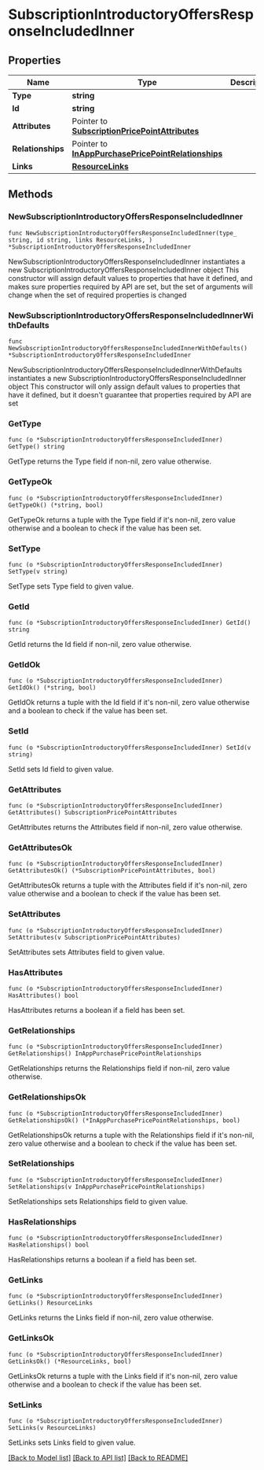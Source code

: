 # SubscriptionIntroductoryOffersResponseIncludedInner

## Properties

Name | Type | Description | Notes
------------ | ------------- | ------------- | -------------
**Type** | **string** |  | 
**Id** | **string** |  | 
**Attributes** | Pointer to [**SubscriptionPricePointAttributes**](SubscriptionPricePointAttributes.md) |  | [optional] 
**Relationships** | Pointer to [**InAppPurchasePricePointRelationships**](InAppPurchasePricePointRelationships.md) |  | [optional] 
**Links** | [**ResourceLinks**](ResourceLinks.md) |  | 

## Methods

### NewSubscriptionIntroductoryOffersResponseIncludedInner

`func NewSubscriptionIntroductoryOffersResponseIncludedInner(type_ string, id string, links ResourceLinks, ) *SubscriptionIntroductoryOffersResponseIncludedInner`

NewSubscriptionIntroductoryOffersResponseIncludedInner instantiates a new SubscriptionIntroductoryOffersResponseIncludedInner object
This constructor will assign default values to properties that have it defined,
and makes sure properties required by API are set, but the set of arguments
will change when the set of required properties is changed

### NewSubscriptionIntroductoryOffersResponseIncludedInnerWithDefaults

`func NewSubscriptionIntroductoryOffersResponseIncludedInnerWithDefaults() *SubscriptionIntroductoryOffersResponseIncludedInner`

NewSubscriptionIntroductoryOffersResponseIncludedInnerWithDefaults instantiates a new SubscriptionIntroductoryOffersResponseIncludedInner object
This constructor will only assign default values to properties that have it defined,
but it doesn't guarantee that properties required by API are set

### GetType

`func (o *SubscriptionIntroductoryOffersResponseIncludedInner) GetType() string`

GetType returns the Type field if non-nil, zero value otherwise.

### GetTypeOk

`func (o *SubscriptionIntroductoryOffersResponseIncludedInner) GetTypeOk() (*string, bool)`

GetTypeOk returns a tuple with the Type field if it's non-nil, zero value otherwise
and a boolean to check if the value has been set.

### SetType

`func (o *SubscriptionIntroductoryOffersResponseIncludedInner) SetType(v string)`

SetType sets Type field to given value.


### GetId

`func (o *SubscriptionIntroductoryOffersResponseIncludedInner) GetId() string`

GetId returns the Id field if non-nil, zero value otherwise.

### GetIdOk

`func (o *SubscriptionIntroductoryOffersResponseIncludedInner) GetIdOk() (*string, bool)`

GetIdOk returns a tuple with the Id field if it's non-nil, zero value otherwise
and a boolean to check if the value has been set.

### SetId

`func (o *SubscriptionIntroductoryOffersResponseIncludedInner) SetId(v string)`

SetId sets Id field to given value.


### GetAttributes

`func (o *SubscriptionIntroductoryOffersResponseIncludedInner) GetAttributes() SubscriptionPricePointAttributes`

GetAttributes returns the Attributes field if non-nil, zero value otherwise.

### GetAttributesOk

`func (o *SubscriptionIntroductoryOffersResponseIncludedInner) GetAttributesOk() (*SubscriptionPricePointAttributes, bool)`

GetAttributesOk returns a tuple with the Attributes field if it's non-nil, zero value otherwise
and a boolean to check if the value has been set.

### SetAttributes

`func (o *SubscriptionIntroductoryOffersResponseIncludedInner) SetAttributes(v SubscriptionPricePointAttributes)`

SetAttributes sets Attributes field to given value.

### HasAttributes

`func (o *SubscriptionIntroductoryOffersResponseIncludedInner) HasAttributes() bool`

HasAttributes returns a boolean if a field has been set.

### GetRelationships

`func (o *SubscriptionIntroductoryOffersResponseIncludedInner) GetRelationships() InAppPurchasePricePointRelationships`

GetRelationships returns the Relationships field if non-nil, zero value otherwise.

### GetRelationshipsOk

`func (o *SubscriptionIntroductoryOffersResponseIncludedInner) GetRelationshipsOk() (*InAppPurchasePricePointRelationships, bool)`

GetRelationshipsOk returns a tuple with the Relationships field if it's non-nil, zero value otherwise
and a boolean to check if the value has been set.

### SetRelationships

`func (o *SubscriptionIntroductoryOffersResponseIncludedInner) SetRelationships(v InAppPurchasePricePointRelationships)`

SetRelationships sets Relationships field to given value.

### HasRelationships

`func (o *SubscriptionIntroductoryOffersResponseIncludedInner) HasRelationships() bool`

HasRelationships returns a boolean if a field has been set.

### GetLinks

`func (o *SubscriptionIntroductoryOffersResponseIncludedInner) GetLinks() ResourceLinks`

GetLinks returns the Links field if non-nil, zero value otherwise.

### GetLinksOk

`func (o *SubscriptionIntroductoryOffersResponseIncludedInner) GetLinksOk() (*ResourceLinks, bool)`

GetLinksOk returns a tuple with the Links field if it's non-nil, zero value otherwise
and a boolean to check if the value has been set.

### SetLinks

`func (o *SubscriptionIntroductoryOffersResponseIncludedInner) SetLinks(v ResourceLinks)`

SetLinks sets Links field to given value.



[[Back to Model list]](../README.md#documentation-for-models) [[Back to API list]](../README.md#documentation-for-api-endpoints) [[Back to README]](../README.md)


